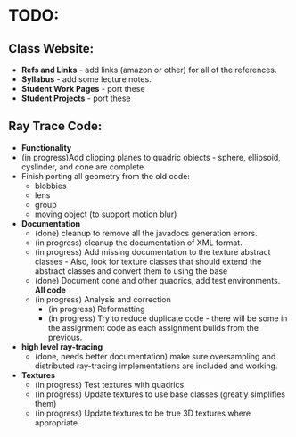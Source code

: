 # TODO:

## Class Website:
* **Refs and Links** - add links (amazon or other) for all of the references.
* **Syllabus** - add some lecture notes.
* **Student Work Pages** - port these
* **Student Projects** - port these

## Ray Trace Code:
* **Functionality**
 * (in progress)Add clipping planes to quadric objects - sphere, ellipsoid, cyslinder, and cone are complete
 * Finish porting all geometry from the old code:
    * blobbies
    * lens
    * group
    * moving object (to support motion blur)
* **Documentation**
  * (done) cleanup to remove all the javadocs generation errors.
  * (in progress) cleanup the documentation of XML format.
  * (in progress) Add missing documentation to the texture abstract classes - Also, look for texture classes that should extend
    the abstract classes and convert them to using the base
  * (done) Document cone and other quadrics, add test environments.
  **All code**
  * (in progress) Analysis and correction
    * (in progress) Reformatting
    * (in progress) Try to reduce duplicate code - there will be some in the assignment code as each assignment
       builds from the previous.
* **high level ray-tracing**
  * (done, needs better documentation) make sure oversampling and distributed ray-tracing implementations are included and working.
* **Textures**
  * (in progress) Test textures with quadrics
  * (in progress) Update textures to use base classes (greatly simplifies them)
  * (in progress) Update textures to be true 3D textures where appropriate.

